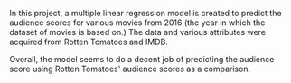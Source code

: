 In this project, a multiple linear regression model is created to predict the audience scores
for various movies from 2016 (the year in which the dataset of movies is based on.) The data and various attributes were acquired from Rotten Tomatoes and IMDB.

Overall, the model seems to do a decent job of predicting the audience score using Rotten Tomatoes'
audience scores as a comparison.